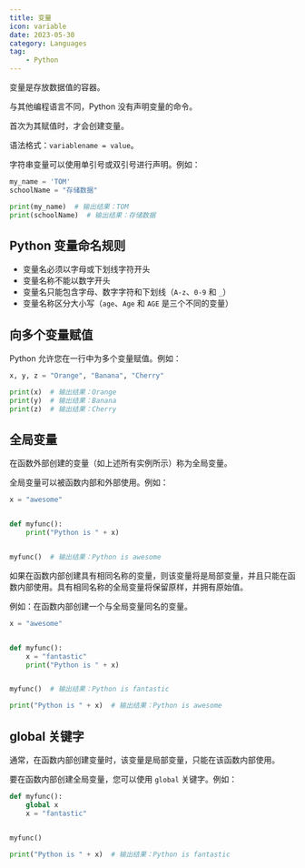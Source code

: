 ```yaml
---
title: 变量
icon: variable
date: 2023-05-30
category: Languages
tag:
    - Python
---
```


变量是存放数据值的容器。

与其他编程语言不同，Python 没有声明变量的命令。

首次为其赋值时，才会创建变量。

语法格式：`variablename = value`。

字符串变量可以使用单引号或双引号进行声明。例如：

```python
my_name = 'TOM'
schoolName = "存储数据"

print(my_name)  # 输出结果：TOM
print(schoolName)  # 输出结果：存储数据
```

## Python 变量命名规则

- 变量名必须以字母或下划线字符开头
- 变量名称不能以数字开头
- 变量名只能包含字母、数字字符和下划线（`A-z`、`0-9` 和 `_`）
- 变量名称区分大小写（`age`、`Age` 和 `AGE` 是三个不同的变量）

## 向多个变量赋值

Python 允许您在一行中为多个变量赋值。例如：

```python
x, y, z = "Orange", "Banana", "Cherry"

print(x)  # 输出结果：Orange
print(y)  # 输出结果：Banana
print(z)  # 输出结果：Cherry
```

## 全局变量

在函数外部创建的变量（如上述所有实例所示）称为全局变量。

全局变量可以被函数内部和外部使用。例如：

```python
x = "awesome"


def myfunc():
    print("Python is " + x)


myfunc()  # 输出结果：Python is awesome
```

如果在函数内部创建具有相同名称的变量，则该变量将是局部变量，并且只能在函数内部使用。具有相同名称的全局变量将保留原样，并拥有原始值。

例如：在函数内部创建一个与全局变量同名的变量。

```python
x = "awesome"


def myfunc():
    x = "fantastic"
    print("Python is " + x)


myfunc()  # 输出结果：Python is fantastic

print("Python is " + x)  # 输出结果：Python is awesome
```

## global 关键字

通常，在函数内部创建变量时，该变量是局部变量，只能在该函数内部使用。

要在函数内部创建全局变量，您可以使用 `global` 关键字。例如：

```python
def myfunc():
    global x
    x = "fantastic"


myfunc()

print("Python is " + x)  # 输出结果：Python is fantastic
```

